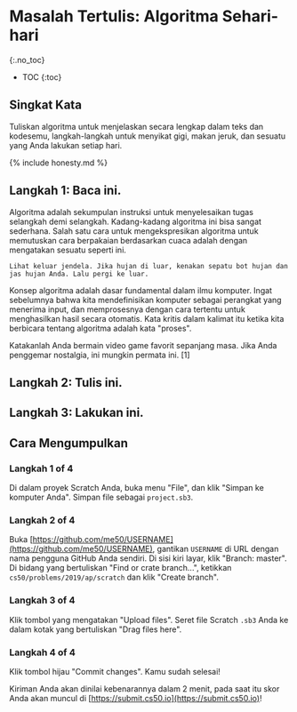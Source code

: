 # Masalah Tertulis: Algoritma Sehari-hari
{:.no_toc}

* TOC
{:toc}

## Singkat Kata

Tuliskan algoritma untuk menjelaskan secara lengkap dalam teks dan kodesemu, langkah-langkah untuk menyikat gigi, makan jeruk, dan sesuatu yang Anda lakukan setiap hari.

{% include honesty.md %}

<!-- ## Langkah 1: Tonton Ini. -->

## Langkah 1: Baca ini.

Algoritma adalah sekumpulan instruksi untuk menyelesaikan tugas selangkah demi selangkah. Kadang-kadang algoritma ini bisa sangat sederhana. Salah satu cara untuk mengekspresikan algoritma untuk memutuskan cara berpakaian berdasarkan cuaca adalah dengan mengatakan sesuatu seperti ini.

```
Lihat keluar jendela. Jika hujan di luar, kenakan sepatu bot hujan dan jas hujan Anda. Lalu pergi ke luar.
```

Konsep algoritma adalah dasar fundamental dalam ilmu komputer. Ingat sebelumnya bahwa kita mendefinisikan komputer sebagai perangkat yang menerima input, dan memprosesnya dengan cara tertentu untuk menghasilkan hasil secara otomatis. Kata kritis dalam kalimat itu ketika kita berbicara tentang algoritma adalah kata "proses".

Katakanlah Anda bermain video game favorit sepanjang masa. Jika Anda penggemar nostalgia, ini mungkin permata ini. [1]

## Langkah 2: Tulis ini.

## Langkah 3: Lakukan ini.

## Cara Mengumpulkan

### Langkah 1 of 4

Di dalam proyek Scratch Anda, buka menu "File", dan klik "Simpan ke komputer Anda". Simpan file sebagai `project.sb3`.

### Langkah 2 of 4

Buka [https://github.com/me50/USERNAME](https://github.com/me50/USERNAME), gantikan `USERNAME` di URL dengan nama pengguna GitHub Anda sendiri. Di sisi kiri layar, klik "Branch: master". Di bidang yang bertuliskan "Find or crate branch...", ketikkan `cs50/problems/2019/ap/scratch` dan klik "Create branch".

### Langkah 3 of 4

Klik tombol yang mengatakan "Upload files". Seret file Scratch `.sb3` Anda ke dalam kotak yang bertuliskan "Drag files here".

### Langkah 4 of 4

Klik tombol hijau "Commit changes". Kamu sudah selesai!

Kiriman Anda akan dinilai kebenarannya dalam 2 menit, pada saat itu skor Anda akan muncul di [https://submit.cs50.io](https://submit.cs50.io)!